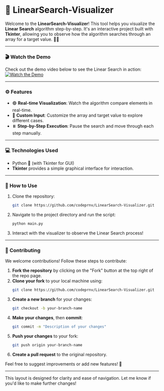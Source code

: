 # 🎥 **LinearSearch-Visualizer** 

Welcome to the **LinearSearch-Visualizer**! This tool helps you visualize the **Linear Search** algorithm step-by-step. It's an interactive project built with **Tkinter**, allowing you to observe how the algorithm searches through an array for a target value. 🧑‍💻

---

### 🎬 **Watch the Demo**

Check out the demo video below to see the Linear Search in action:
[![Watch the Demo](https://img.youtube.com/vi/_sxQotgjh4E/sddefault.jpg)](https://www.youtube.com/watch?v=_sxQotgjh4E)


---

### ⚙️ **Features**
- 🟢 **Real-time Visualization**: Watch the algorithm compare elements in real-time.
- 📝 **Custom Input**: Customize the array and target value to explore different cases.
- ⏸️ **Step-by-Step Execution**: Pause the search and move through each step manually.

---

### 💻 **Technologies Used**
- Python 🐍 (with Tkinter for GUI)
- **Tkinter** provides a simple graphical interface for interaction.

---

### 🚀 **How to Use**
1. Clone the repository:
   ```bash
   git clone https://github.com/codeprnv/LinearSearch-Visualizer.git
   ```
2. Navigate to the project directory and run the script:
   ```bash
   python main.py
   ```
3. Interact with the visualizer to observe the Linear Search process!

---

### 🤝 **Contributing**

We welcome contributions! Follow these steps to contribute:

1. **Fork the repository** by clicking on the "Fork" button at the top right of the repo page.
2. **Clone your fork** to your local machine using:
   ```bash
   git clone https://github.com/codeprnv/LinearSearch-Visualizer.git
   ```
3. **Create a new branch** for your changes:
   ```bash
   git checkout -b your-branch-name
   ```
4. **Make your changes**, then **commit**:
   ```bash
   git commit -m "Description of your changes"
   ```
5. **Push your changes** to your fork:
   ```bash
   git push origin your-branch-name
   ```
6. **Create a pull request** to the original repository.

Feel free to suggest improvements or add new features! 🙌

---

This layout is designed for clarity and ease of navigation. Let me know if you'd like to make further changes!